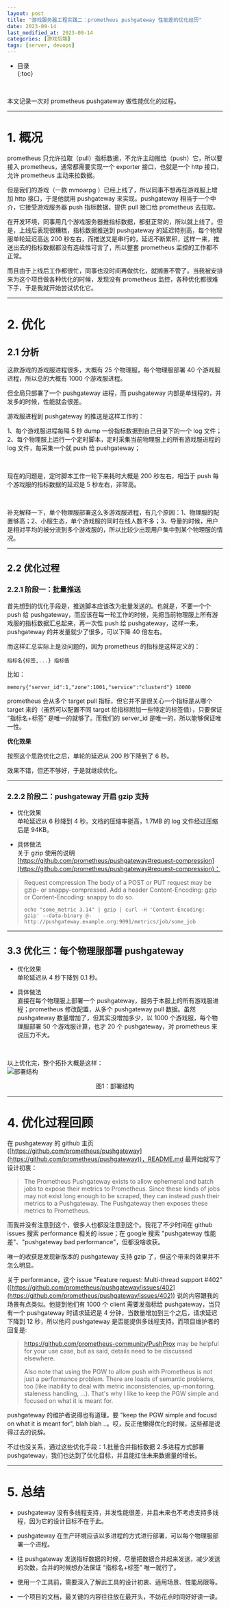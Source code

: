 ```yaml
---
layout: post
title: "游戏服务器工程实践二：prometheus pushgateway 性能差的优化经历"
date: 2023-09-14
last_modified_at: 2023-09-14
categories: [游戏后端]
tags: [server, devops]
---
```


* 目录  
{:toc}
<br/>

本文记录一次对 prometheus pushgateway 做性能优化的过程。   

---

# 1. 概况 

prometheus 只允许拉取（pull）指标数据，不允许主动推给（push）它，所以要接入 prometheus，通常都需要实现一个 exporter 接口，也就是一个 http 接口，允许 prometheus 主动来拉数据。  

但是我们的游戏（一款 mmoarpg ）已经上线了，所以同事不想再在游戏服上增加 http 接口，于是他就用 pushgateway 来实现。pushgateway 相当于一个中介，它接受游戏服务器 push 指标数据，提供 pull 接口给 prometheus 去拉取。  

在开发环境，同事用几个游戏服务器推指标数据，都挺正常的，所以就上线了。但是，上线后表现很糟糕，指标数据推送到 pushgateway 的延迟特别高，每个物理服单轮延迟高达 200 秒左右，而推送又是串行的，延迟不断累积，这样一来，推送出去的指标数据都没有连续性可言了，所以整套 prometheus 监控的工作都不正常。  

而且由于上线后工作都很忙，同事也没时间再做优化，就搁置不管了。当我被安排来为这个项目做各种优化的时候，发现没有 prometheus 监控，各种优化都很难下手，于是我就开始尝试优化它。   

---

# 2. 优化

## 2.1 分析

这款游戏的游戏服进程很多，大概有 25 个物理服，每个物理服部署 40 个游戏服进程，所以总的大概有 1000 个游戏服进程。  

但全局只部署了一个 pushgateway 进程，而 pushgateway 内部是单线程的，并发多的时候，性能就会很差。   

游戏服进程到 pushgateway 的推送是这样工作的：  

1、每个游戏服进程每隔 5 秒 dump 一份指标数据到自己目录下的一个 log 文件；   
2、每个物理服上运行一个定时脚本，定时采集当前物理服上的所有游戏服进程的 log 文件，每采集一个就 push 给 pushgateway；  

<br/>

现在的问题是，定时脚本工作一轮下来耗时大概是 200 秒左右，相当于 push 每个游戏服的指标数据的延迟是 5 秒左右，非常高。  

<br/>

补充解释一下，单个物理服部署这么多游戏服进程，有几个原因：1、物理服的配置够高；2、小服生态，单个游戏服的同时在线人数不多；3、导量的时候，用户是相对平均的被分流到多个游戏服的，所以比较少出现用户集中到某个物理服的情况。   

---

## 2.2 优化过程

### 2.2.1 阶段一：批量推送

首先想到的优化手段是，推送脚本应该改为批量发送的。也就是，不要一个个 push 给 pushgateway，而应该在每一轮工作的时候，先把当前物理服上所有游戏服的指标数据汇总起来，再一次性 push 给 pushgateway，这样一来，pushgateway 的并发量就少了很多，可以下降 40 倍左右。  

而这样汇总实际上是没问题的，因为 prometheus 的指标是这样定义的：   

```
指标名{标签,...} 指标值
```  

比如：   
```
memory{"server_id":1,"zone":1001,"service":"clusterd"} 10000
```   

prometheus 会从多个 target pull 指标，但它并不是很关心一个指标是从哪个 target 来的（虽然可以配置不同 target 给指标附加一些特定的标签值），只要保证 “指标名+标签” 是唯一的就够了。而我们的 server_id 是唯一的，所以能够保证唯一性。     

**优化效果**   

按照这个思路优化之后，单轮的延迟从 200 秒下降到了 6 秒。  

效果不错，但还不够好，于是就继续优化。  

---

### 2.2.2 阶段二：pushgateway 开启 gzip 支持



* 优化效果   
单轮延迟从 6 秒降到 4 秒。文档的压缩率挺高，1.7MB 的 log 文件经过压缩后是 94KB。   

* 具体做法  
关于 gzip 使用的说明 [https://github.com/prometheus/pushgateway#request-compression](https://github.com/prometheus/pushgateway#request-compression)：   
>Request compression
>The body of a POST or PUT request may be gzip- or snappy-compressed. Add a header Content-Encoding: gzip or Content-Encoding: snappy to do so.
>
>```
>echo "some_metric 3.14" | gzip | curl -H 'Content-Encoding: gzip' --data-binary @- http://pushgateway.example.org:9091/metrics/job/some_job
>```      

---

## 3.3 优化三：每个物理服部署 pushgateway

* 优化效果  
单轮延迟从 4 秒下降到 0.1 秒。    

* 具体做法  
直接在每个物理服上部署一个 pushgateway，服务于本服上的所有游戏服进程；prometheus 修改配置，从多个 pushgateway pull 数据。虽然 pushgateway 数量增加了，但其实没增加多少，以 1000 个游戏服，每个物理服部署 50 个游戏服计算，也才 20 个 pushgateway，对 prometheus 来说压力不大。     

<br/>

以上优化完，整个拓扑大概是这样：  
![部署结构](https://antsmallant-blog-1251470010.cos.ap-guangzhou.myqcloud.com/media/blog/prometheus-pushgateway.png)  
<center>图1：部署结构</center>   

---

# 4. 优化过程回顾

在 pushgateway 的 github 主页 ([https://github.com/prometheus/pushgateway](https://github.com/prometheus/pushgateway))，README.md 最开始就写了设计初衷：
>The Prometheus Pushgateway exists to allow ephemeral and batch jobs to expose their metrics to Prometheus. Since these kinds of jobs may not exist long enough to be scraped, they can instead push their metrics to a Pushgateway. The Pushgateway then exposes these metrics to Prometheus.    

而我并没有注意到这个，很多人也都没注意到这个。我花了不少时间在 github issues 搜索 performance 相关的 issue；在 google 搜索 "pushgateway 性能差"、"pushgateway bad performance"，但都没啥收获。   

唯一的收获是发现新版本的 pushgateway 支持 gzip 了，但这个带来的效果并不怎么明显。      

关于 performance，这个 issue "Feature request: Multi-thread support #402" ([https://github.com/prometheus/pushgateway/issues/402](https://github.com/prometheus/pushgateway/issues/402)) 说的内容跟我的场景有点类似。他提到他们有 1000 个 client 需要发指标给 pushgateway，当只有一个 pushgateway 时请求延迟是 4 分钟，当数量增加到三个之后，请求延迟下降到 12 秒，所以他问 pushgateway 是否能提供多线程支持。而项目维护者的回复是:    
>https://github.com/prometheus-community/PushProx may be helpful for your use case, but as said, details need to be discussed elsewhere.
>
>Also note that using the PGW to allow push with Prometheus is not just a performance problem. There are loads of semantic problems, too (like inability to deal with metric inconsistencies, up-monitoring, staleness handling, …). That's why I like to keep the PGW simple and focused on what it is meant for.    

pushgateway 的维护者说得也有道理，要 "keep the PGW simple and focusd on what it is meant for", blah blah ..。哎，反正他懒得优化的时候，这些都是说得过去的说辞。     

不过也没关系，通过这些优化手段：1.批量合并指标数据 2.多进程方式部署 pushgateway，我们也达到了优化目标，并且能扛住未来数据量的增长。    

---

# 5. 总结

* pushgateway 没有多线程支持，并发性能很差，并且未来也不考虑支持多线程，因为它的设计目标不在于此。

* pushgateway 在生产环境应该以多进程的方式进行部署，可以每个物理服部署一个进程。

* 往 pushgateway 发送指标数据的时候，尽量把数据合并起来发送，减少发送的次数，合并的时候想办法保证 “指标名+标签” 唯一就行了。

* 使用一个工具前，需要深入了解此工具的设计初衷、适用场景、性能局限等。

* 一个项目的文档，最关键的内容往往放在最开头，不妨花点时间好好读一读。